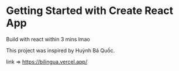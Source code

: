 # Getting Started with Create React App

Build with react within 3 mins lmao

This project was inspired by Huỳnh Bá Quốc.

link => https://bilingua.vercel.app/
